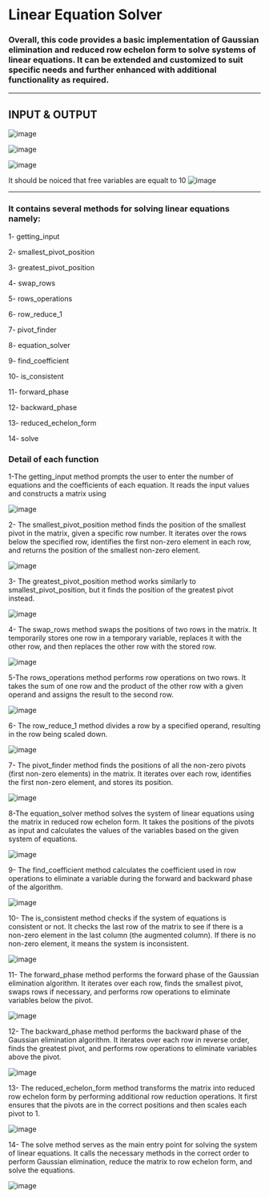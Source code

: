 # Linear Equation Solver

### Overall, this code provides a basic implementation of Gaussian elimination and reduced row echelon form to solve systems of linear equations. It can be extended and customized to suit specific needs and further enhanced with additional functionality as required.

----------------------------------------------------------------------------------------------------------------------------------------------------------------------------------------------------------------------
## INPUT & OUTPUT 
![image](https://github.com/PouriaAzadehR/LA-Linear-Equation-Solver/assets/93463377/5c7d6f28-acda-461d-bd09-b0c2971d9e8d)


![image](https://github.com/PouriaAzadehR/LA-Linear-Equation-Solver/assets/93463377/aa3df9da-f883-4ea6-9ce2-b5b6deb00b29)

![image](https://github.com/PouriaAzadehR/LA-Linear-Equation-Solver/assets/93463377/75141c2e-9dbf-4b68-86d7-1996b123ea82)


It should be noiced that free variables are equalt to 10
![image](https://github.com/PouriaAzadehR/LA-Linear-Equation-Solver/assets/93463377/3ed46df0-7f26-4c2b-a26c-e7db2f88dbd0)














----------------------------------------------------------------------------------------------------------------------------------------------------------------------------------------------------------------------
### It contains several methods  for solving linear equations namely:
1- getting_input

2- smallest_pivot_position

3- greatest_pivot_position

4- swap_rows

5- rows_operations

6- row_reduce_1

7- pivot_finder

8- equation_solver

9- find_coefficient

10- is_consistent

11- forward_phase

12- backward_phase

13- reduced_echelon_form

14- solve

### Detail of each function
1-The getting_input method prompts the user to enter the number of equations and the coefficients of each equation. It reads the input values and constructs a matrix using 

![image](https://github.com/PouriaAzadehR/LA-Linear-Equation-Solver/assets/93463377/36156b9c-cf3a-4693-a000-ed65817894b2)




2- The smallest_pivot_position method finds the position of the smallest pivot in the matrix, given a specific row number. It iterates over the rows below the specified row, identifies the first non-zero element in each row, and returns the position of the smallest non-zero element.

![image](https://github.com/PouriaAzadehR/LA-Linear-Equation-Solver/assets/93463377/6fdc243f-028a-4abf-9495-accaadc5df6e)



3- The greatest_pivot_position method works similarly to smallest_pivot_position, but it finds the position of the greatest pivot instead.

![image](https://github.com/PouriaAzadehR/LA-Linear-Equation-Solver/assets/93463377/80fc3648-bc95-48a4-af2c-95a69a74e2eb)



4- The swap_rows method swaps the positions of two rows in the matrix. It temporarily stores one row in a temporary variable, replaces it with the other row, and then replaces the other row with the stored row.

![image](https://github.com/PouriaAzadehR/LA-Linear-Equation-Solver/assets/93463377/4a3a470f-e160-4b60-841d-716c8c2aa222)



5-The rows_operations method performs row operations on two rows. It takes the sum of one row and the product of the other row with a given operand and assigns the result to the second row.

![image](https://github.com/PouriaAzadehR/LA-Linear-Equation-Solver/assets/93463377/d4ba272b-d865-43f2-a977-0da4ce4ca315)


6- The row_reduce_1 method divides a row by a specified operand, resulting in the row being scaled down.

![image](https://github.com/PouriaAzadehR/LA-Linear-Equation-Solver/assets/93463377/a4c15de7-5523-4ee3-9bc0-833b1a99ce30)



7- The pivot_finder method finds the positions of all the non-zero pivots (first non-zero elements) in the matrix. It iterates over each row, identifies the first non-zero element, and stores its position.

![image](https://github.com/PouriaAzadehR/LA-Linear-Equation-Solver/assets/93463377/e487cd4e-b955-4c2e-9919-63d6922dfc35)


8-The equation_solver method solves the system of linear equations using the matrix in reduced row echelon form. It takes the positions of the pivots as input and calculates the values of the variables based on the given system of equations.

![image](https://github.com/PouriaAzadehR/LA-Linear-Equation-Solver/assets/93463377/c78ad840-1312-4885-bd70-99062a31561e)



9- The find_coefficient method calculates the coefficient used in row operations to eliminate a variable during the forward and backward phase of the algorithm.

![image](https://github.com/PouriaAzadehR/LA-Linear-Equation-Solver/assets/93463377/09509830-532a-4aa7-857f-f363f49f4e03)



10- The is_consistent method checks if the system of equations is consistent or not. It checks the last row of the matrix to see if there is a non-zero element in the last column (the augmented column). If there is no non-zero element, it means the system is inconsistent.

![image](https://github.com/PouriaAzadehR/LA-Linear-Equation-Solver/assets/93463377/98d01ff0-4558-4486-a34b-bc1402d0ee31)



11- The forward_phase method performs the forward phase of the Gaussian elimination algorithm. It iterates over each row, finds the smallest pivot, swaps rows if necessary, and performs row operations to eliminate variables below the pivot.

![image](https://github.com/PouriaAzadehR/LA-Linear-Equation-Solver/assets/93463377/f966c240-e167-4e99-b75c-6304ce58f2ed)



12- The backward_phase method performs the backward phase of the Gaussian elimination algorithm. It iterates over each row in reverse order, finds the greatest pivot, and performs row operations to eliminate variables above the pivot.

![image](https://github.com/PouriaAzadehR/LA-Linear-Equation-Solver/assets/93463377/dddf8791-73da-44b3-8e84-814a41ce13f0)



13- The reduced_echelon_form method transforms the matrix into reduced row echelon form by performing additional row reduction operations. It first ensures that the pivots are in the correct positions and then scales each pivot to 1.

![image](https://github.com/PouriaAzadehR/LA-Linear-Equation-Solver/assets/93463377/1159fd94-dd93-4333-8909-ee9aac4dd3a7)




14- The solve method serves as the main entry point for solving the system of linear equations. It calls the necessary methods in the correct order to perform Gaussian elimination, reduce the matrix to row echelon form, and solve the equations.

![image](https://github.com/PouriaAzadehR/LA-Linear-Equation-Solver/assets/93463377/a0f953bb-16b3-4e39-b6e8-770d20c8b929)
